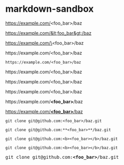 # markdown-sandbox

https://example.com/<foo_bar>/baz

https://example.com/&lt;foo_bar&gt;/baz

https://example.com/\<foo_bar\>/baz

https://<span></span>example.com/<foo_bar>/baz

`https://example.com/<foo_bar>/baz`

ht<span>tps://</span>example.com/<foo_bar>/baz

https://<i></i>example.com/<foo_bar>/baz

https://<i></i>example.com/&lt;foo_bar&gt;/baz

https://<i></i>example.com/**&lt;foo_bar&gt;**/baz

[https://<i></i>example.com/**&lt;foo_bar&gt;**/baz](http://example.com/)

`git clone git@github.com:<foo_bar>/baz.git`

`git clone git@github.com:**<foo_bar>**/baz.git`

`git clone git@github.com:<b><foo_bar></b>/baz.git`

```
git clone git@github.com:<b><foo_bar></b>/baz.git
```

<pre>
git clone git@github.com:<b>&lt;foo_bar&gt;</b>/baz.git
</pre>
